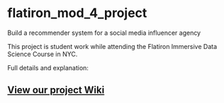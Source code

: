 # flatiron_mod_4_project
Build a recommender system for a social media influencer agency


This project is student work while attending the Flatiron Immersive Data Science Course in NYC. 

Full details and explanation: 

[View our project Wiki](https://github.com/lewi0332/flatiron_mod_4_project/wiki)
---

